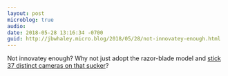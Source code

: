 ```yaml
---
layout: post
microblog: true
audio: 
date: 2018-05-28 13:16:34 -0700
guid: http://jbwhaley.micro.blog/2018/05/28/not-innovatey-enough.html
---
```

Not innovatey enough? Why not just adopt the razor-blade model and [stick 37 distinct cameras on that sucker](https://www.macrumors.com/2018/05/28/triple-lens-iphone-2019-stereo-vision-rumor/)?
